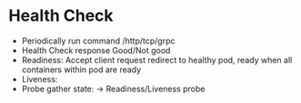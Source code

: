 # Health Check
- Periodically run command /http/tcp/grpc
- Health Check response Good/Not good
- Readiness: Accept client request redirect to healthy pod, ready when all containers within pod are ready
- Liveness:
- Probe gather state: -> Readiness/Liveness probe